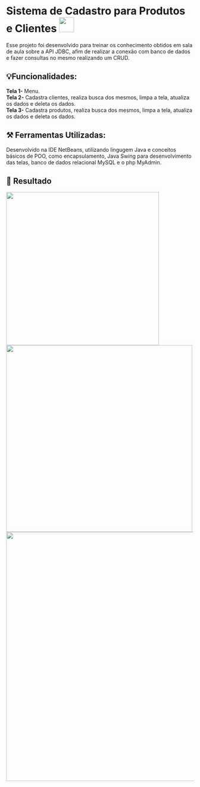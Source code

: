 # Sistema de Cadastro para Produtos e Clientes  <img height="40" src="https://github.com/isabela-reis/produtos-clientes/assets/101959073/79ee1d43-fe41-45f7-928e-9da54d0fc71c"/>

Esse projeto foi desenvolvido para treinar os conhecimento obtidos em sala de aula sobre a API  JDBC, afim de realizar a conexão com banco de dados e fazer consultas no mesmo realizando um CRUD.<br>

## 💡Funcionalidades: 

<b>Tela 1-</b> Menu.<br>
<b>Tela 2-</b> Cadastra clientes, realiza busca dos mesmos, limpa a tela, atualiza os dados e deleta os dados.<br>
<b>Tela 3-</b> Cadastra produtos,  realiza busca dos mesmos, limpa a tela, atualiza os dados e deleta os dados.<br>

## ⚒️ Ferramentas Utilizadas:

Desenvolvido na IDE NetBeans, utilizando lingugem Java e conceitos básicos de POO, como encapsulamento, Java Swing para desenvolvimento das telas, banco de dados relacional MySQL e o php MyAdmin.

## 🎯 Resultado
<div align="left">
  <a href="https://github.com/isabela-reis">
  <img height="410"src="https://lh3.googleusercontent.com/pw/AL9nZEWdOYrSDe4lgH4e0nYgNNwtZ-EwkLYAyOS6ma63bBGST6sbTgn5v1yPUKExQVUsyu8XfZ0kcnso0LT218nNL1WyLZcVO_QPZlDQMvsh5kf_hTM28iCsvn76K2R5-CWj_AS2HCF8vMdxFdpAw_vs7zc=w615-h319-no?authuser=0"/>
  <img height="500"src="https://github.com/isabela-reis/produtos-clientes/assets/101959073/7b6afa80-dfb5-4240-8f75-27c42c909d74"/>
  <img height="667" src="https://github.com/isabela-reis/produtos-clientes/assets/101959073/ed35d904-bdd0-4331-b509-e106db48bc0b"/>
</div>
